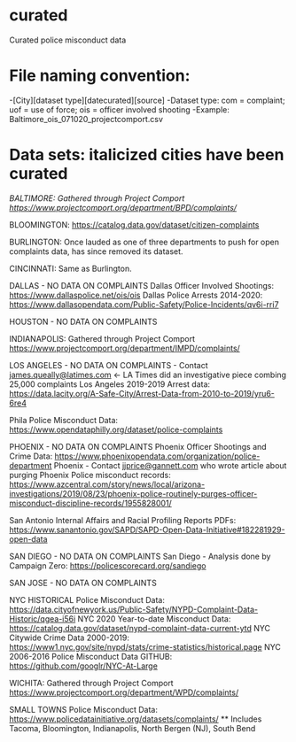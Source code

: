 # curated
Curated police misconduct data

# File naming convention:
-[City][dataset type][datecurated][source] 
-Dataset type: com = complaint; uof = use of force; ois = officer involved shooting 
-Example: Baltimore_ois_071020_projectcomport.csv

# Data sets: italicized cities have been curated
_BALTIMORE: Gathered through Project Comport https://www.projectcomport.org/department/BPD/complaints/_

BLOOMINGTON: https://catalog.data.gov/dataset/citizen-complaints

BURLINGTON: Once lauded as one of three departments to push for open complaints data, has since removed its dataset.

CINCINNATI: Same as Burlington.

DALLAS - NO DATA ON COMPLAINTS
Dallas Officer Involved Shootings: https://www.dallaspolice.net/ois/ois
Dallas Police Arrests 2014-2020: https://www.dallasopendata.com/Public-Safety/Police-Incidents/qv6i-rri7

HOUSTON - NO DATA ON COMPLAINTS

INDIANAPOLIS: Gathered through Project Comport https://www.projectcomport.org/department/IMPD/complaints/

LOS ANGELES - NO DATA ON COMPLAINTS - Contact james.queally@latimes.com <- LA Times did an investigative piece combing 25,000 complaints
Los Angeles 2019-2019 Arrest data: https://data.lacity.org/A-Safe-City/Arrest-Data-from-2010-to-2019/yru6-6re4

Phila Police Misconduct Data: https://www.opendataphilly.org/dataset/police-complaints

PHOENIX - NO DATA ON COMPLAINTS
Phoenix Officer Shootings and Crime Data: https://www.phoenixopendata.com/organization/police-department
Phoenix - Contact jjprice@gannett.com who wrote article about purging Phoenix Police misconduct records: https://www.azcentral.com/story/news/local/arizona-investigations/2019/08/23/phoenix-police-routinely-purges-officer-misconduct-discipline-records/1955828001/

San Antonio Internal Affairs and Racial Profiling Reports PDFs: https://www.sanantonio.gov/SAPD/SAPD-Open-Data-Initiative#182281929-open-data

SAN DIEGO - NO DATA ON COMPLAINTS
San Diego - Analysis done by Campaign Zero: https://policescorecard.org/sandiego

SAN JOSE - NO DATA ON COMPLAINTS

NYC HISTORICAL Police Misconduct Data: https://data.cityofnewyork.us/Public-Safety/NYPD-Complaint-Data-Historic/qgea-i56i
NYC 2020 Year-to-date Misconduct Data: https://catalog.data.gov/dataset/nypd-complaint-data-current-ytd
NYC Citywide Crime Data 2000-2019: https://www1.nyc.gov/site/nypd/stats/crime-statistics/historical.page
NYC 2006-2016 Police Misconduct Data GITHUB: https://github.com/googlr/NYC-At-Large

WICHITA: Gathered through Project Comport https://www.projectcomport.org/department/WPD/complaints/

SMALL TOWNS Police Misconduct Data: https://www.policedatainitiative.org/datasets/complaints/
** Includes Tacoma, Bloomington, Indianapolis, North Bergen (NJ), South Bend
